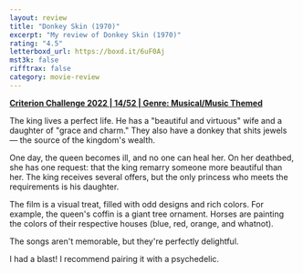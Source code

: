 ```yaml
---
layout: review
title: "Donkey Skin (1970)"
excerpt: "My review of Donkey Skin (1970)"
rating: "4.5"
letterboxd_url: https://boxd.it/6uF0Aj
mst3k: false
rifftrax: false
category: movie-review
---
```


<b><a href="https://boxd.it/q4PJa/detail" title="Criterion Challenge 2022 | 14/52 | Genre: Musical/Music Themed">Criterion Challenge 2022 | 14/52 | Genre: Musical/Music Themed</a></b>

The king lives a perfect life. He has a "beautiful and virtuous" wife and a daughter of "grace and charm." They also have a donkey that shits jewels — the source of the kingdom's wealth.

One day, the queen becomes ill, and no one can heal her. On her deathbed, she has one request: that the king remarry someone more beautiful than her. The king receives several offers, but the only princess who meets the requirements is his daughter.

The film is a visual treat, filled with odd designs and rich colors. For example, the queen's coffin is a giant tree ornament. Horses are painting the colors of their respective houses (blue, red, orange, and whatnot).

The songs aren't memorable, but they're perfectly delightful.

I had a blast! I recommend pairing it with a psychedelic.
